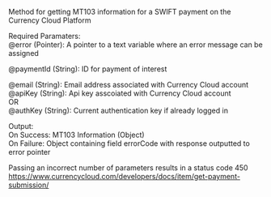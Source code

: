 ﻿Method for getting MT103 information for a SWIFT payment on the Currency Cloud Platform    Required Paramaters:  @error (Pointer): A pointer to a text variable where an error message can be assigned    @paymentId (String): ID for payment of interest    @email (String): Email address associated with Currency Cloud account  @apiKey (String): Api key asscoiated with Currency Cloud account  OR  @authKey (String): Current authentication key if already logged in     Output:  On Success: MT103 Information (Object)  On Failure: Object containing field errorCode with response outputted to error pointer    Passing an incorrect number of parameters results in a status code 450  https://www.currencycloud.com/developers/docs/item/get-payment-submission/